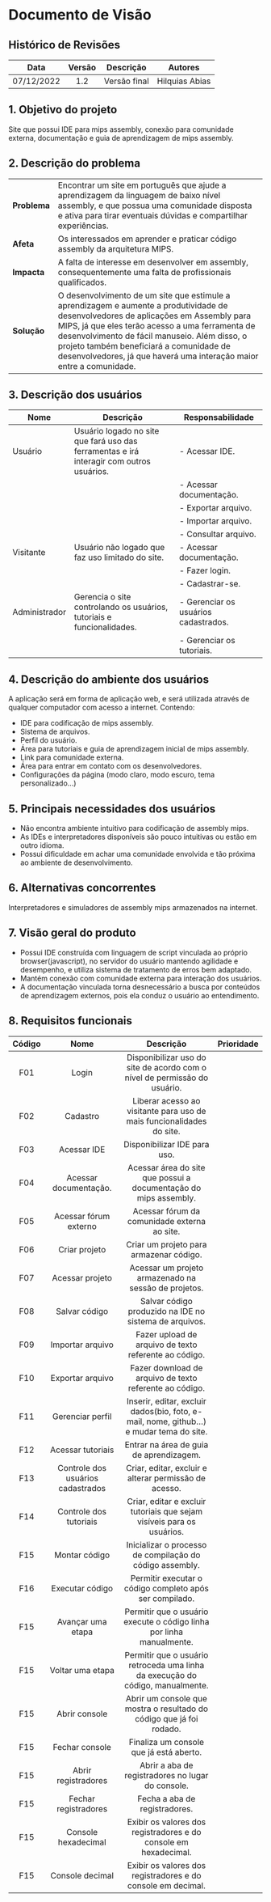 # Documento de Visão

## Histórico de Revisões

| Data                |  Versão             |          Descrição  |  Autores            |
| :-----------------: | :-----------------: | :-----------------: | :-----------------: |
| 07/12/2022 | 1.2 | Versão final |  Hilquias Abias |

## 1. Objetivo do projeto

Site que possui IDE para mips assembly, conexão para comunidade externa, documentação e guia de aprendizagem de mips assembly.

## 2. Descrição do problema

|     |      |
| --- | --- |
| **Problema**            | Encontrar um site em português que ajude a aprendizagem da linguagem de baixo nível assembly, e que possua uma comunidade disposta e ativa para tirar eventuais dúvidas e compartilhar experiências.|
| **Afeta**               | Os interessados em aprender e praticar código assembly da arquitetura MIPS. |  
| **Impacta**             | A falta de interesse em desenvolver em assembly, consequentemente uma falta de profissionais qualificados. |
| **Solução**             | O desenvolvimento de um site que estimule a aprendizagem e  aumente a produtividade de desenvolvedores de aplicações em Assembly para MIPS, já que eles terão acesso a uma ferramenta de desenvolvimento de fácil manuseio. Além disso, o projeto também beneficiará a comunidade de desenvolvedores, já que haverá uma interação maior entre a comunidade.| 

## 3. Descrição dos usuários 

| Nome                |  Descrição          |   Responsabilidade  |
| -----------------   | -----------------   | -----------------   |
| Usuário | Usuário logado no site que fará uso das ferramentas e irá interagir com outros usuários. | - Acessar IDE. | 
|         |                                                                                 | - Acessar documentação. |
|         |                                                                                     | - Exportar arquivo. |
|         |                                                                                     | - Importar arquivo. |
|         |                                                                                    | - Consultar arquivo. |
| Visitante | Usuário não logado que faz uso limitado do site. | - Acessar documentação. |
|           |                                                  | - Fazer login. |
|           |                                                  | - Cadastrar-se. |
| Administrador | Gerencia o site controlando os usuários, tutoriais e funcionalidades. | - Gerenciar os usuários cadastrados. |
|               |                                                                       | - Gerenciar os tutoriais. |


## 4. Descrição do ambiente dos usuários
A aplicação será em forma de aplicação web, e será utilizada através de qualquer computador com acesso a internet. Contendo:
- IDE para codificação de mips assembly. 
- Sistema de arquivos.
- Perfil do usuário.
- Área para tutoriais e guia de aprendizagem inicial de mips assembly.
- Link para comunidade externa.
- Área para entrar em contato com os desenvolvedores.
- Configurações da página (modo claro, modo escuro, tema personalizado...)

## 5. Principais necessidades dos usuários

- Não encontra ambiente intuitivo para codificação de assembly mips.
- As IDEs e interpretadores disponíveis são pouco intuitivas ou estão em outro idioma.
- Possui dificuldade em achar uma comunidade envolvida e tão próxima ao ambiente de desenvolvimento.

## 6. Alternativas concorrentes

Interpretadores e simuladores de assembly mips armazenados na internet.

## 7. Visão geral do produto

- Possui IDE construída com linguagem de script vinculada ao próprio browser(javascript), no servidor do usuário mantendo agilidade e desempenho, e utiliza sistema de tratamento de erros bem adaptado.
- Mantém conexão com comunidade externa para interação dos usuários.
- A documentação vinculada torna desnecessário a busca por conteúdos de aprendizagem externos, pois ela conduz o usuário ao entendimento.

## 8. Requisitos funcionais

| Código              |  Nome               |          Descrição  |  Prioridade         |
| :-----------------: | :-----------------: | :-----------------: | :-----------------: |
| F01 | Login | Disponibilizar uso do site de acordo com o nível de permissão do usuário. |
| F02 | Cadastro | Liberar acesso ao visitante para uso de mais funcionalidades do site. |
| F03 | Acessar IDE | Disponibilizar IDE para uso. |
| F04 | Acessar documentação. | Acessar área do site que possui a documentação do mips assembly. |
| F05 | Acessar fórum externo | Acessar fórum da comunidade externa ao site. |
| F06 | Criar projeto | Criar um projeto para armazenar código. |
| F07 | Acessar projeto | Acessar um projeto armazenado na sessão de projetos. |
| F08 | Salvar código | Salvar código produzido na IDE no sistema de arquivos. |
| F09 | Importar arquivo | Fazer upload de arquivo de texto referente ao código. |
| F10 | Exportar arquivo | Fazer download de arquivo de texto referente ao código. |
| F11 | Gerenciar perfil | Inserir, editar, excluir dados(bio, foto, e-mail, nome, github…) e mudar tema do site. |
| F12 | Acessar tutoriais | Entrar na área de guia de aprendizagem. |
| F13 | Controle dos usuários cadastrados | Criar, editar, excluir e alterar permissão de acesso. |
| F14 | Controle dos tutoriais | Criar, editar e excluir tutoriais que sejam visíveis para os usuários. |
| F15 | Montar código | Inicializar o processo de compilação do código assembly. |
| F16 | Executar código | Permitir executar o código completo após ser compilado. |
| F15 | Avançar uma etapa | Permitir que o usuário execute o código linha por linha manualmente. |
| F15 | Voltar uma etapa | Permitir que o usuário retroceda uma linha da execução do código, manualmente. |
| F15 | Abrir console | Abrir um console que mostra o resultado do código que já foi rodado. |
| F15 | Fechar console | Finaliza um console que já está aberto. |
| F15 | Abrir registradores | Abrir a aba de registradores no lugar do console. |
| F15 | Fechar registradores | Fecha a aba de registradores. |
| F15 | Console hexadecimal | Exibir os valores dos registradores e do console em hexadecimal. |
| F15 | Console decimal | Exibir os valores dos registradores e do console em decimal. |
